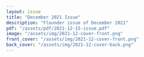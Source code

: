 ```yaml
---
layout: issue
title: "December 2021 Issue"
description: "Flounder issue of December 2021"
pdf: "/assets/pdf/2021-12-15-issue.pdf"
image: "/assets/img/2021-12-cover-front.png"
front_cover: "/assets/img/2021-12-cover-front.png"
back_cover: "/assets/img/2021-12-cover-back.png"
---
```

